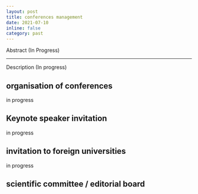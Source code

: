 ```yaml
---
layout: post
title: conferences management
date: 2021-07-10
inline: false
category: past
---
```


Abstract (In Progress)

***

Description (In progress)

## organisation of conferences 
in progress

##  Keynote speaker invitation
in progress

## invitation to foreign universities
in progress

## scientific committee / editorial board 

